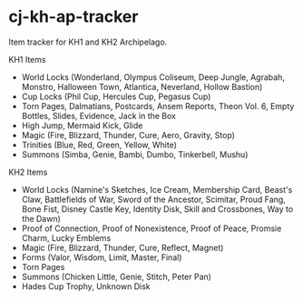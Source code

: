 # cj-kh-ap-tracker
 
Item tracker for KH1 and KH2 Archipelago. 

KH1 Items
- World Locks (Wonderland, Olympus Coliseum, Deep Jungle, Agrabah, Monstro, Halloween Town, Atlantica, Neverland, Hollow Bastion)
- Cup Locks (Phil Cup, Hercules Cup, Pegasus Cup)
- Torn Pages, Dalmatians, Postcards, Ansem Reports, Theon Vol. 6, Empty Bottles, Slides, Evidence, Jack in the Box
- High Jump, Mermaid Kick, Glide
- Magic (Fire, Blizzard, Thunder, Cure, Aero, Gravity, Stop)
- Trinities (Blue, Red, Green, Yellow, White)
- Summons (Simba, Genie, Bambi, Dumbo, Tinkerbell, Mushu)

KH2 Items
- World Locks (Namine's Sketches, Ice Cream, Membership Card, Beast's Claw, Battlefields of War, Sword of the Ancestor, Scimitar, Proud Fang, Bone Fist, Disney Castle Key, Identity Disk, Skill and Crossbones, Way to the Dawn)
- Proof of Connection, Proof of Nonexistence, Proof of Peace, Promsie Charm, Lucky Emblems
- Magic (Fire, Blizzard, Thunder, Cure, Reflect, Magnet)
- Forms (Valor, Wisdom, Limit, Master, Final)
- Torn Pages
- Summons (Chicken Little, Genie, Stitch, Peter Pan)
- Hades Cup Trophy, Unknown Disk
  
